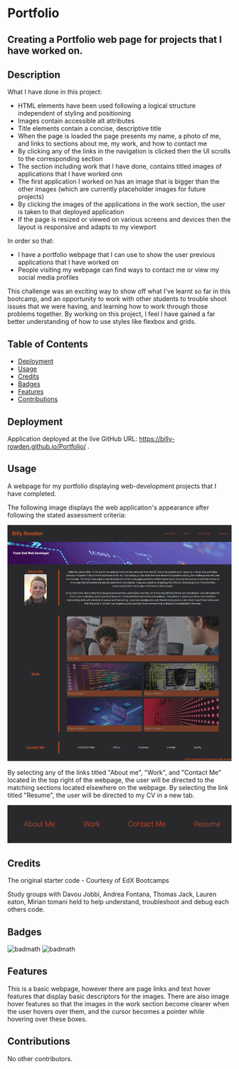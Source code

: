 # Portfolio

## Creating a Portfolio web page for projects that I have worked on. 

## Description 

What I have done in this project:

- HTML elements have been used following a logical structure independent of styling and positioning
- Images contain accessible alt attributes
- Title elements contain a concise, descriptive title
- When the page is loaded the page presents my name, a photo of me, and links to sections about me, my work, and how to contact me
- By clicking any of the links in the navigation is clicked then the UI scrolls to the corresponding section
- The section including work that I have done, contains titled images of applications that I have worked onn
- The first application I worked on has an image that is bigger than the other images (which are currently placeholder images for  future projects)
- By clicking the images of the applications in the work section, the user is taken to that deployed application
- If the page is resized or viewed on various screens and devices then the layout is responsive and adapts to my viewport


In order so that:

- I have a portfolio webpage that I can use to show the user previous applications that I have worked on
- People visiting my webpage can find ways to contact me or view my social media profiles

This challenge was an exciting way to show off what I've learnt so far in this bootcamp, and an opportunity to work with other students to trouble shoot issues that we were having, and learning how to work through those problems together. By working on this project, I feel I have gained a far better understanding of how to use styles like flexbox and grids.

## Table of Contents

* [Deployment](#Deployment)
* [Usage](#Usage)
* [Credits](#Credits)
* [Badges](#Badges)
* [Features](#Features)
* [Contributions](#Contributions)

## Deployment

Application deployed at the live GitHub URL: https://billy-rowden.github.io/Portfolio/ .

## Usage 

A webpage for my portfolio displaying web-development projects that I have completed.

The following image displays the web application's appearance after following the stated assessment criteria:

![Alt text](assets/images/Portfolio-screenshot.png)

By selecting any of the links titled "About me", "Work", and "Contact Me" located in the top right of the webpage, the user will be directed to the matching sections located elsewhere on the webpage. By selecting the link titled "Resume", the user will be directed to my CV in a new tab.

![Alt text](<assets/images/Portfolio-navbar.png>)

## Credits

The original starter code - Courtesy of EdX Bootcamps

Study groups with Davou Jobbi, Andrea Fontana, Thomas Jack, Lauren eaton, Mirian tomani held to help understand, troubleshoot and debug each others code.

## Badges

![badmath](https://img.shields.io/badge/HTML-48.2-blue)
![badmath](https://img.shields.io/badge/CSS-51.8-orange)

## Features

This is a basic webpage, however there are page links and text hover features that display basic descriptors for the images. There are also image hover features so that the images in the work section become clearer when the user hovers over them, and the cursor becomes a pointer while hovering over these boxes. 

## Contributions

No other contributors.
